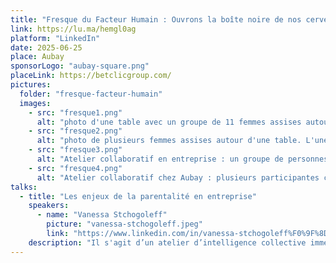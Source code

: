 ```yaml
---
title: "Fresque du Facteur Humain : Ouvrons la boîte noire de nos cerveaux"
link: https://lu.ma/hemgl0ag
platform: "LinkedIn"
date: 2025-06-25
place: Aubay
sponsorLogo: "aubay-square.png"
placeLink: https://betclicgroup.com/
pictures:
  folder: "fresque-facteur-humain"
  images:
    - src: "fresque1.png"
      alt: "photo d'une table avec un groupe de 11 femmes assises autour, en train d'échanger"
    - src: "fresque2.png"
      alt: "photo de plusieurs femmes assises autour d'une table. L'une d'elles est debout et attrappe un post-it parmi un tas posé au milieu de la table."
    - src: "fresque3.png"
      alt: "Atelier collaboratif en entreprise : un groupe de personnes participe à une session interactive autour d’un jeu de cartes posé sur une table, avec une animatrice à gauche. L’ambiance est détendue et professionnelle, dans un espace de coworking moderne aux couleurs vives."
    - src: "fresque4.png"
      alt: "Atelier collaboratif chez Aubay : plusieurs participantes concentrées autour d’une table, écrivant sur des post-its ou manipulant des cartes de jeu colorées, dans une salle lumineuse avec le logo Aubay en fond."
talks:
  - title: "Les enjeux de la parentalité en entreprise"
    speakers:
      - name: "Vanessa Stchogoleff"
        picture: "vanessa-stchogoleff.jpeg"
        link: "https://www.linkedin.com/in/vanessa-stchogoleff%F0%9F%8D%93-4663a7198/"
    description: "Il s'agit d’un atelier d’intelligence collective immersif pour mieux comprendre les freins – et les moteurs – de nos comportements. En explorant nos émotions, nos biais cognitifs, nos contextes sociaux et nos mécanismes de défense, cette fresque nous aide à mieux saisir ce qui nous empêche ou nous pousse à agir."
---
```

